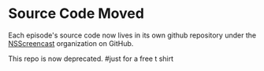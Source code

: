 # Source Code Moved

Each episode's source code now lives in its own github repository under the [NSScreencast](https://github.com/nsscreencast) organization on GitHub.

This repo is now deprecated.
#just for a free t shirt
